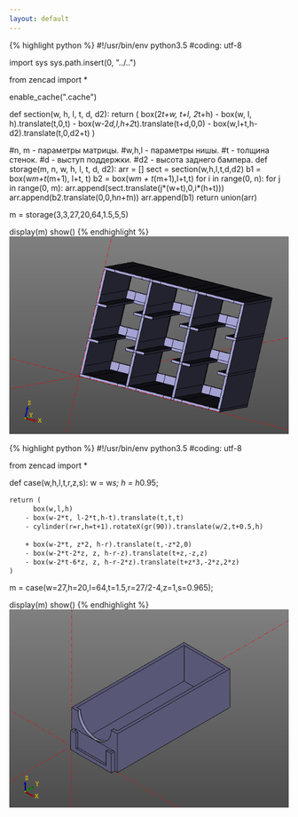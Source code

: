 ```yaml
---
layout: default
---
```


{% highlight python %}
#!/usr/bin/env python3.5
#coding: utf-8

import sys
sys.path.insert(0, "../..")

from zencad import *

enable_cache(".cache")

def section(w, h, l, t, d, d2):
	return (
		  box(2*t+w, t+l, 2*t+h)
		- box(w, l, h).translate(t,0,t)
		- box(w-2*d,l,h+2*t).translate(t+d,0,0)
		- box(w,l+t,h-d2).translate(t,0,d2+t)
	)

#n, m - параметры матрицы.
#w,h,l - параметры нишы.
#t - толщина стенок.
#d - выступ поддержки.
#d2 - высота заднего бампера.
def storage(m, n, w, h, l, t, d, d2):
	arr = []
	sect = section(w,h,l,t,d,d2)
	b1 = box(w*m+t*(m+1), l+t, t)
	b2 = box(w*m + t*(m+1),l+t,t)
	for i in range(0, n):
		for j in range(0, m):
			arr.append(sect.translate(j*(w+t),0,i*(h+t))) 
		arr.append(b2.translate(0,0,h*n+t*n))
	arr.append(b1)
	return union(arr)

m = storage(3,3,27,20,64,1.5,5,5)

display(m)
show()
{% endhighlight %}
![sphere.png](../images/storage.png)


{% highlight python %}
#!/usr/bin/env python3.5
#coding: utf-8

from zencad import *

def case(w,h,l,t,r,z,s):
	w = w*s;
	h = h*0.95;
	
	return (
		  box(w,l,h)
		- box(w-2*t, l-2*t,h-t).translate(t,t,t)
		- cylinder(r=r,h=t+1).rotateX(gr(90)).translate(w/2,t+0.5,h)

		+ box(w-2*t, z*2, h-r).translate(t,-z*2,0)
		- box(w-2*t-2*z, z, h-r-z).translate(t+z,-z,z)
		- box(w-2*t-6*z, z, h-r-2*z).translate(t+z*3,-2*z,2*z)
	)

m = case(w=27,h=20,l=64,t=1.5,r=27/2-4,z=1,s=0.965);

display(m)
show()
{% endhighlight %}
![sphere.png](../images/case.png)